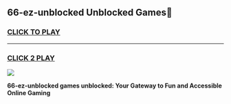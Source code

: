 
## 66-ez-unblocked Unblocked Games👋
<h3>
<a href="https://news.freeplayer.one?title=66-ez-unblocked&ref=16F">CLICK TO PLAY</a></h3>
<hr>

<h3>
<a href="https://news.freeplayer.one?title=66-ez-unblocked&ref=16F">CLICK 2 PLAY</a>
  
</h3>

<a href="https://news.freeplayer.one?title=66-ez-unblocked&ref=16F/"><img src="https://clearcache.store/games.png"></a>


**66-ez-unblocked games unblocked: Your Gateway to Fun and Accessible Online Gaming**

